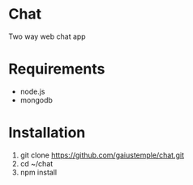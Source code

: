 # Chat
Two way web chat app

# Requirements
* node.js
* mongodb

# Installation
1. git clone https://github.com/gaiustemple/chat.git
2. cd ~/chat
3. npm install
